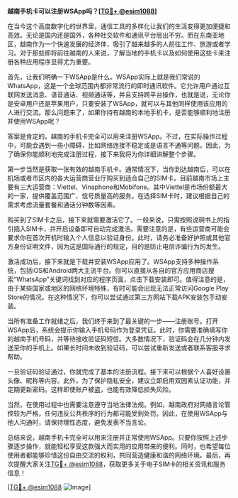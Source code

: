 **越南手机卡可以注册WSApp吗？[[TG💪+ @esim1088](https://t.me/s/esim1088)]**

在当今这个高度数字化的世界里，通信工具的多样化让我们的生活变得更加便捷和高效。无论是国内还是国外，各种社交软件和通讯平台层出不穷。而在东南亚地区，越南作为一个快速发展的经济体，吸引了越来越多的人前往工作、旅游或者学习。对于那些即将前往越南的人来说，了解当地的手机卡以及如何使用这些卡来注册各种应用程序显得尤为重要。

首先，让我们明确一下WSApp是什么。WSApp实际上就是我们常说的WhatsApp，这是一个全球范围内都非常流行的即时通讯软件。它允许用户通过互联网发送消息、语音通话、视频通话等，并且支持跨平台操作，也就是说，无论你是安卓用户还是苹果用户，只要安装了WSApp，就可以与其他同样使用该应用的人进行交流。那么问题来了，如果你持有越南的本地手机卡，是否能够顺利地注册并使用WSApp呢？

答案是肯定的。越南的手机卡完全可以用来注册WSApp。不过，在实际操作过程中，可能会遇到一些小障碍，比如网络连接不稳定或是语言不通等问题。因此，为了确保你能顺利地完成注册过程，接下来我将为你详细讲解整个步骤。

第一步当然是获取一张有效的越南手机卡。通常情况下，当你到达越南后，可以在机场或者市区内的各大运营商营业厅购买到适合自己的SIM卡。目前越南市场上主要有三大运营商：Viettel、Vinaphone和Mobifone。其中Viettel是市场份额最大的一家，提供覆盖范围广、信号质量高的服务。在选择SIM卡时，建议根据自己的需求考虑流量套餐和通话分钟数等因素。

购买到了SIM卡之后，接下来就需要激活它了。一般来说，只需按照说明书上的指引插入SIM卡，并开启设备即可自动完成激活。需要注意的是，有些运营商可能会要求你在首次开机时输入个人信息以验证身份。此时，请务必准备好护照或其他官方身份证明文件，因为这是国际通行的规定，目的是防止电信诈骗行为的发生。

激活成功后，接下来就是下载并安装WSApp应用了。WSApp支持多种操作系统，包括iOS和Android两大主流平台。你可以直接从各自的官方应用商店搜索“WhatsApp”关键词找到对应的程序页面，点击下载安装即可。值得注意的是，由于某些国家或地区的网络环境特殊，有时可能会出现无法正常访问Google Play Store的情况。在这种情况下，你可以尝试通过第三方网站下载APK安装包手动安装。

当所有准备工作就绪之后，我们终于来到了最关键的一步——注册账号。打开WSApp后，系统会提示你输入手机号码作为登录凭证。此时，你需要准确填写你的越南手机号码，并等待接收验证码短信。大多数情况下，验证码会在几分钟内发送至你的手机上。如果长时间未收到验证码，可以尝试重新发送或者联系客服寻求帮助。

一旦验证码验证通过，你就完成了基本的注册流程。接下来可以根据个人喜好设置头像、昵称等内容。此外，为了保护隐私安全，建议立即启用双因素认证功能，并定期更新密码。这样即使账户被盗，也能有效降低损失风险。

当然，在使用过程中也需要注意遵守当地法律法规。例如，越南政府对网络言论管控较为严格，任何违反公共秩序的行为都可能受到处罚。因此，在使用WSApp与他人沟通时，请保持理性态度，避免发表不当言论。

总结来说，越南手机卡完全可以用来注册并正常使用WSApp。只要你按照上述步骤逐步操作，就能轻松享受这款强大而实用的应用带来的便利。同时，也希望每位使用者都能够珍惜这份自由交流的权利，共同营造健康和谐的网络环境。最后，再次提醒大家关注[TG💪+ @esim1088](https://t.me/s/esim1088)，获取更多关于电子SIM卡的相关资讯和服务信息！

[[TG💪+ @esim1088](https://t.me/s/esim1088) ![Image](https://i.postimg.cc/4NQfJmqS/Snipaste-2025-05-13-00-14-12.png)]